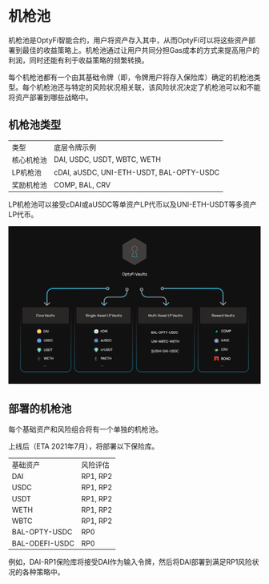 # 机枪池

机枪池是OptyFi智能合约，用户将资产存入其中，从而OptyFi可以将这些资产部署到最佳的收益策略上。机枪池通过让用户共同分担Gas成本的方式来提高用户的利润，同时还能有利于收益策略的频繁转换。

每个机枪池都有一个由其基础令牌（即，令牌用户将存入保险库）确定的机枪池类型。每个机枪池还与特定的风险状况相关联，该风险状况决定了机枪池可以和不能将资产部署到哪些战略中。

## 机枪池类型

|       |                                          |
| ----- | ---------------------------------------- |
| 类型    | 底层令牌示例                                   |
| 核心机枪池 | DAI, USDC, USDT, WBTC, WETH              |
| LP机枪池 | cDAI, aUSDC, UNI-ETH-USDT, BAL-OPTY-USDC |
| 奖励机枪池 | COMP, BAL, CRV                           |

LP机枪池可以接受cDAI或aUSDC等单资产LP代币以及UNI-ETH-USDT等多资产LP代币。

![OptyFi 机枪池类型](../../.gitbook/assets/optyfi-vaults.svg)

## 部署的机枪池

每个基础资产和风险组合将有一个单独的机枪池。

上线后（ETA 2021年7月），将部署以下保险库。

|                |          |
| -------------- | -------- |
| 基础资产           | 风险评估     |
| DAI            | RP1, RP2 |
| USDC           | RP1, RP2 |
| USDT           | RP1, RP2 |
| WETH           | RP1, RP2 |
| WBTC           | RP1, RP2 |
| BAL-OPTY-USDC  | RP0      |
| BAL-ODEFI-USDC | RP0      |

例如，DAI-RP1保险库将接受DAI作为输入令牌，然后将DAI部署到满足RP1风险状况的各种策略中。
